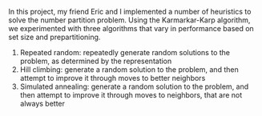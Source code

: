 In this project, my friend Eric and I implemented a number of heuristics to solve the number partition problem. Using the Karmarkar-Karp algorithm, we experimented with three algorithms that vary in performance based on set size and prepartitioning. 
1. Repeated random: repeatedly generate random solutions to the problem, as determined by the
representation
2. Hill climbing: generate a random solution to the problem, and then attempt to improve it through
moves to better neighbors
3. Simulated annealing: generate a random solution to the problem, and then attempt to improve it
through moves to neighbors, that are not always better
